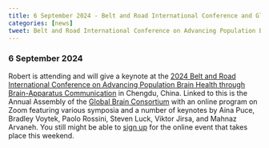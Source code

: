 ```yaml
---
title: 6 September 2024 - Belt and Road International Conference and Global Brain Consortium anual meeting
categories: [news]
tweet: Belt and Road International Conference on Advancing Population Brain Health through Brain-Apparatus Communication http://neurotech-2024.com and Global Brain Consortium anual meeting https://globalbrainconsortium.org
---
```


### 6 September 2024

Robert is attending and will give a keynote at the [2024 Belt and Road International Conference on Advancing Population Brain Health through Brain-Apparatus Communication](http://neurotech-2024.com/) in Chengdu, China. Linked to this is the Annual Assembly of the [Global Brain Consortium](https://globalbrainconsortium.org) with an online program on Zoom featuring various symposia and a number of keynotes by Aina Puce, Bradley Voytek, Paolo Rossini, Steven Luck, Viktor Jirsa, and Mahnaz Arvaneh. You still might be able to [sign up](https://3design.github.io/gbc/event-annualMeeting-sept2024/) for the online event that takes place this weekend.
